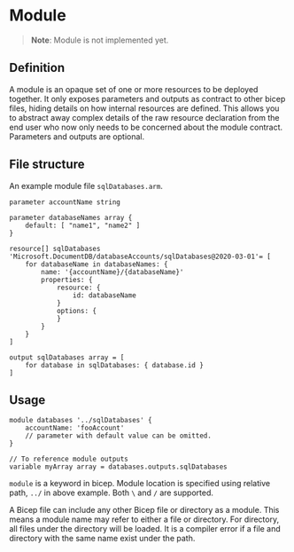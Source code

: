 # Module
> **Note**: Module is not implemented yet. 

## Definition

A module is an opaque set of one or more resources to be deployed together. It only exposes parameters and outputs as contract to other bicep files, hiding details on how internal resources are defined. This allows you to abstract away complex details of the raw resource declaration from the end user who now only needs to be concerned about the module contract. Parameters and outputs are optional.

## File structure

An example module file `sqlDatabases.arm`.

```
parameter accountName string

parameter databaseNames array {
    default: [ "name1", "name2" ]
}

resource[] sqlDatabases 'Microsoft.DocumentDB/databaseAccounts/sqlDatabases@2020-03-01'= [
    for databaseName in databaseNames: {
        name: '{accountName}/{databaseName}'
        properties: {
            resource: {
                id: databaseName
            }
            options: {
            }
        }
    }
]

output sqlDatabases array = [
    for database in sqlDatabases: { database.id }
]
```

## Usage

```
module databases '../sqlDatabases' {
    accountName: 'fooAccount'
    // parameter with default value can be omitted.
}

// To reference module outputs
variable myArray array = databases.outputs.sqlDatabases
```

`module` is a keyword in bicep. Module location is specified using relative path, `../` in above example. Both `\` and `/` are supported.

A Bicep file can include any other Bicep file or directory as a module. This means a module name may refer to either a file or directory. For directory, all files under the directory will be loaded. It is a compiler error if a file and directory with the same name exist under the path.
